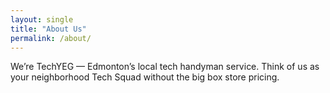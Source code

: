 ```yaml
---
layout: single
title: "About Us"
permalink: /about/
---
```

We’re TechYEG — Edmonton’s local tech handyman service. Think of us as your neighborhood Tech Squad without the big box store pricing.
